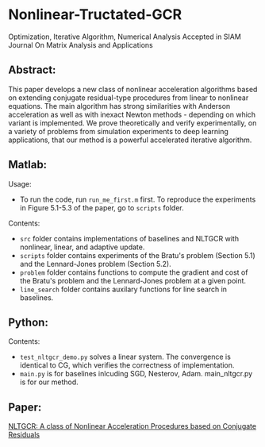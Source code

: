 # Nonlinear-Tructated-GCR
Optimization, Iterative Algorithm, Numerical Analysis
Accepted in SIAM Journal On Matrix Analysis and Applications

## Abstract: 
This paper develops a new class of nonlinear acceleration algorithms based on extending conjugate residual-type procedures from linear to nonlinear equations. The main algorithm has strong similarities with Anderson acceleration as well as with inexact Newton methods - depending on which variant is implemented. We prove theoretically and verify experimentally, on a variety of problems from simulation experiments to deep learning applications, that our method is a powerful accelerated iterative algorithm.

## Matlab:
Usage:

- To run the code, run `run_me_first.m` first. To reproduce the experiments in Figure 5.1-5.3 of the paper, go to `scripts` folder.

Contents:
- `src` folder contains implementations of baselines and NLTGCR with nonlinear, linear, and adaptive update.
- `scripts` folder contains experiments of the Bratu's problem (Section 5.1) and the Lennard-Jones problem (Section 5.2).
- `problem` folder contains functions to compute the gradient and cost of the Bratu's problem and the Lennard-Jones problem at a given point.
- `line_search` folder contains auxilary functions for line search in baselines.

## Python:
Contents:
- `test_nltgcr_demo.py` solves a linear system. The convergence is identical to CG, which verifies the correctness of implementation. 
- `main.py` is for baselines inlcuding SGD, Nesterov, Adam. main_nltgcr.py is for our method.


## Paper:
[NLTGCR: A class of Nonlinear Acceleration Procedures based on Conjugate Residuals](https://arxiv.org/abs/2306.00325)
